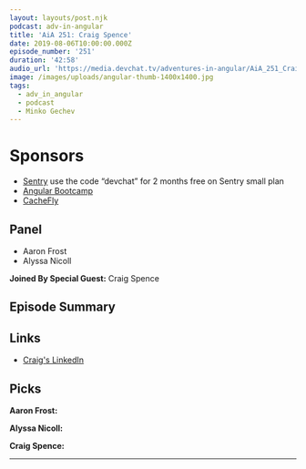 ```yaml
---
layout: layouts/post.njk
podcast: adv-in-angular
title: 'AiA 251: Craig Spence'
date: 2019-08-06T10:00:00.000Z
episode_number: '251'
duration: '42:58'
audio_url: 'https://media.devchat.tv/adventures-in-angular/AiA_251_Craig_Spence.mp3'
image: /images/uploads/angular-thumb-1400x1400.jpg
tags:
  - adv_in_angular
  - podcast
  - Minko Gechev
---
```

# Sponsors

* [Sentry](https://sentry.io/welcome/) use the code “devchat” for 2 months free on Sentry small plan
* [Angular Bootcamp](https://angularbootcamp.com/)
* [CacheFly](https://www.cachefly.com/)

## Panel

* Aaron Frost
* Alyssa Nicoll

**Joined By Special Guest:** Craig Spence

## Episode Summary

## Links

* [Craig's LinkedIn](https://www.linkedin.com/in/craig-spence/)

## Picks

**Aaron Frost:**

**Alyssa Nicoll:**

**Craig Spence:**

- - -
